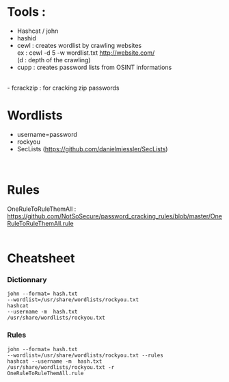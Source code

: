 # Tools :  
- Hashcat / john <br/> 
- hashid  <br/>
- cewl : creates wordlist by crawling websites <br/>
ex : cewl -d 5 -w wordlist.txt http://website.com/  <br/>
(d : depth of the crawling)  <br/>
- cupp : creates password lists from OSINT informations  <br/>
<br>
- fcrackzip : for cracking zip passwords  

# Wordlists   
- username=password  <br/>
- rockyou  <br/>
- SecLists (https://github.com/danielmiessler/SecLists)  <br/>
<br>

# Rules   
OneRuleToRuleThemAll : https://github.com/NotSoSecure/password_cracking_rules/blob/master/OneRuleToRuleThemAll.rule  <br/>
<br>

# Cheatsheet  
### Dictionnary   
<code>john --format=<format> hash.txt --wordlist=/usr/share/wordlists/rockyou.txt</code><br>
<code>hashcat --username -m <mode> hash.txt /usr/share/wordlists/rockyou.txt</code><br>

### Rules   
<code>john --format=<format> hash.txt --wordlist=/usr/share/wordlists/rockyou.txt --rules</code><br>
<code>hashcat --username -m <mode> hash.txt /usr/share/wordlists/rockyou.txt -r OneRuleToRuleThemAll.rule</code><br>

 
